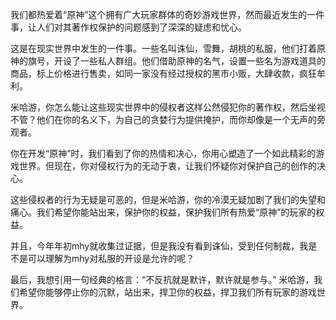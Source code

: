 我们都热爱着“原神”这个拥有广大玩家群体的奇妙游戏世界，然而最近发生的一件事，让人们对其著作权保护的问题感到了深深的疑虑和忧心。 
 
这是在现实世界中发生的一件事。一些名叫诛仙，雪舞，胡桃的私服，他们打着原神的旗号，开设了一些私人群组。他们借助原神的名气，设置一些名为游戏道具的商品，标上价格进行售卖，如同一家没有经过授权的黑市小贩，大肆收款，疯狂牟利。 
 
米哈游，你怎么能让这些现实世界中的侵权者这样公然侵犯你的著作权，然后坐视不管？他们在你的名义下，为自己的贪婪行为提供掩护，而你却像是一个无声的旁观者。 
 
你在开发“原神”时，我们看到了你的热情和决心，你用心塑造了一个如此精彩的游戏世界。但现在，你对侵权行为的无动于衷，让我们怀疑你对保护自己的创作的决心。 
 
这些侵权者的行为无疑是可恶的，但是米哈游，你的冷漠无疑加剧了我们的失望和痛心。我们希望你能站出来，保护你的权益，保护我们所有热爱“原神”的玩家的权益。 
 
并且，今年年初mhy就收集过证据，但是我没有看到诛仙，受到任何制裁，我是不是可以理解为mhy对私服的开设是允许的呢？ 
 
最后，我想引用一句经典的格言：“不反抗就是默许，默许就是参与。” 米哈游，我们希望你能够停止你的沉默，站出来，捍卫你的权益，捍卫我们所有玩家的游戏世界。